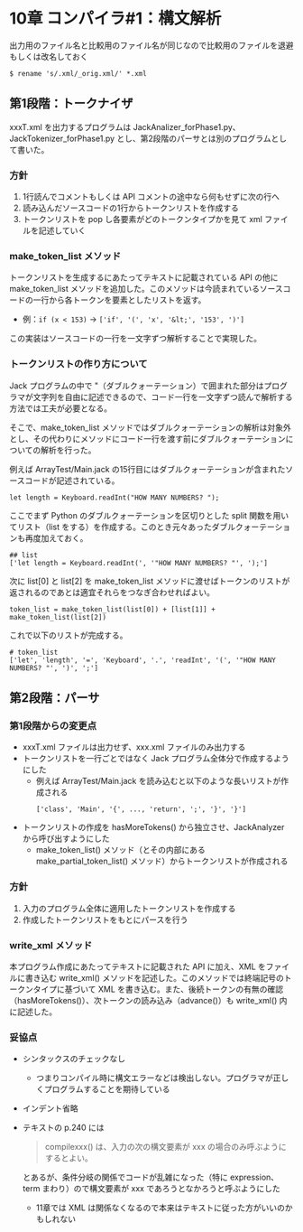 # 10章 コンパイラ#1：構文解析

出力用のファイル名と比較用のファイル名が同じなので比較用のファイルを退避もしくは改名しておく

```
$ rename 's/.xml/_orig.xml/' *.xml
```

## 第1段階：トークナイザ

xxxT.xml を出力するプログラムは JackAnalizer_forPhase1.py、JackTokenizer_forPhase1.py とし、第2段階のパーサとは別のプログラムとして書いた。

### 方針

1. 1行読んでコメントもしくは API コメントの途中なら何もせずに次の行へ
2. 読み込んだソースコードの1行からトークンリストを作成する
3. トークンリストを pop し各要素がどのトークンタイプかを見て xml ファイルを記述していく

### make_token_list メソッド

トークンリストを生成するにあたってテキストに記載されている API の他に make_token_list メソッドを追加した。このメソッドは今読まれているソースコードの一行から各トークンを要素としたリストを返す。

  - 例：```if (x < 153)``` → ```['if', '(', 'x', '&lt;', '153', ')']```

この実装はソースコードの一行を一文字ずつ解析することで実現した。

### トークンリストの作り方について

Jack プログラムの中で "（ダブルクォーテーション）で囲まれた部分はプログラマが文字列を自由に記述できるので、コード一行を一文字ずつ読んで解析する方法では工夫が必要となる。

そこで、make_token_list メソッドではダブルクォーテーションの解析は対象外とし、その代わりにメソッドにコード一行を渡す前にダブルクォーテーションについての解析を行った。

例えば ArrayTest/Main.jack の15行目にはダブルクォーテーションが含まれたソースコードが記述されている。

```
let length = Keyboard.readInt("HOW MANY NUMBERS? ");
```

ここでまず Python のダブルクォーテーションを区切りとした split 関数を用いてリスト（list をする）を作成する。このとき元々あったダブルクォーテーションも再度加えておく。

```
## list
['let length = Keyboard.readInt(', '"HOW MANY NUMBERS? "', ');']
```

次に list[0] と list[2] を make_token_list メソッドに渡せばトークンのリストが返されるのであとは適宜それらをつなぎ合わせればよい。

```
token_list = make_token_list(list[0]) + [list[1]] + make_token_list(list[2])
```

これで以下のリストが完成する。

```
# token_list
['let', 'length', '=', 'Keyboard', '.', 'readInt', '(', '"HOW MANY NUMBERS? "', ')', ';']
```

## 第2段階：パーサ

### 第1段階からの変更点

- xxxT.xml ファイルは出力せず、xxx.xml ファイルのみ出力する
- トークンリストを一行ごとではなく Jack プログラム全体分で作成するようにした
  - 例えば ArrayTest/Main.jack を読み込むと以下のような長いリストが作成される
    ```
    ['class', 'Main', '{', ..., 'return', ';', '}', '}']
    ```
- トークンリストの作成を hasMoreTokens() から独立させ、JackAnalyzer から呼び出すようにした
  - make_token_list() メソッド（とその内部にある make_partial_token_list() メソッド）からトークンリストが作成される

### 方針

1. 入力のプログラム全体に適用したトークンリストを作成する
2. 作成したトークンリストをもとにパースを行う

### write_xml メソッド

本プログラム作成にあたってテキストに記載された API に加え、XML をファイルに書き込む write_xml() メソッドを記述した。このメソッドでは終端記号のトークンタイプに基づいて XML を書き込む。また、後続トークンの有無の確認（hasMoreTokens()）、次トークンの読み込み（advance()）も write_xml() 内に記述した。

### 妥協点

- シンタックスのチェックなし
  - つまりコンパイル時に構文エラーなどは検出しない。プログラマが正しくプログラムすることを期待している
- インデント省略
- テキストの p.240 には

  > compilexxx() は、入力の次の構文要素が xxx の場合のみ呼ぶようにするとよい。

  とあるが、条件分岐の関係でコードが乱雑になった（特に expression、term まわり）ので構文要素が xxx であろうとなかろうと呼ぶようにした
  - 11章では XML は関係なくなるので本来はテキストに従った方がいいのかもしれない
